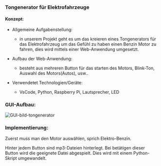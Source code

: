 ### **Tongenerator für Elektrofahrzeuge**

#### **Konzept:**  

- Allgemeine Aufgabenstellung: 

  - in unserem Projekt geht es um das kreieren eines Tongenerators für das Elektrofahrzeug um das Gefühl zu haben einen Benzin Motor zu fahren, dies wird mittels einer Web-Anwendung umgesetzt.

- Aufbau der Web-Anwendung: 

  - besteht aus mehreren Button für das starten des Motors, Blink-Ton, Auswahl des Motors(Autos), usw..

- Verwendetet Technologien/Geräte:

  - VsCode, Python, Raspberry Pi, Lautsprecher, LED


### GUI-Aufbau:

![GUI-bild-tongenerator](C:\2122-4xhit-p1-dkt-t04\GUI-bild-tongenerator.png)

### Implementierung:

Zuerst muss man den Motor auswählen, sprich Elektro-Benzin.

Hinter jedem Button sind mp3-Dateien hinterlegt. Bei betätigen dieser Button wird die geeignete Datei abgespielt. Dies wird mit einem Python-Skript umgewandelt.

